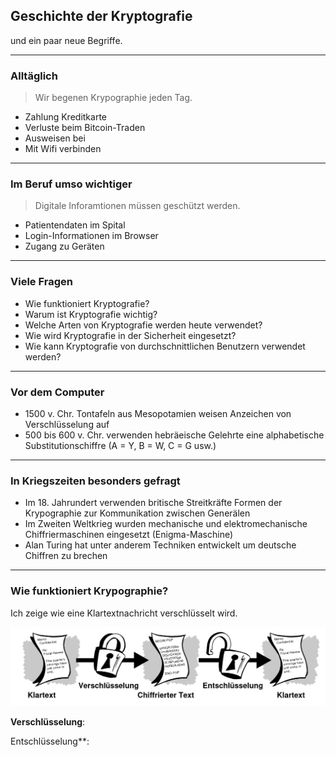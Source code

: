 ## Geschichte der Kryptografie

und ein paar neue Begriffe.

---
### Alltäglich

> Wir begenen Krypographie jeden Tag.

* Zahlung Kreditkarte
* Verluste beim Bitcoin-Traden
* Ausweisen bei
* Mit Wifi verbinden

---
### Im Beruf umso wichtiger

> Digitale Inforamtionen müssen geschützt werden.

* Patientendaten im Spital
* Login-Informationen im Browser
* Zugang zu Geräten

---
### Viele Fragen

* Wie funktioniert Kryptografie?
* Warum ist Kryptografie wichtig?
* Welche Arten von Kryptografie werden heute verwendet?
* Wie wird Kryptografie in der Sicherheit eingesetzt?
* Wie kann Kryptografie von durchschnittlichen Benutzern verwendet werden?

---
### Vor dem Computer

* 1500 v. Chr. Tontafeln aus Mesopotamien weisen Anzeichen von Verschlüsselung auf
* 500 bis 600 v. Chr. verwenden hebräeische Gelehrte eine alphabetische Substitutionschiffre (A = Y, B = W, C = G usw.)

---
### In Kriegszeiten besonders gefragt

* Im 18. Jahrundert verwenden britische Streitkräfte Formen der Krypographie zur Kommunikation zwischen Generälen
* Im Zweiten Weltkrieg wurden mechanische und elektromechanische Chiffriermaschinen eingesetzt (Enigma-Maschine)
* Alan Turing hat unter anderem Techniken entwickelt um deutsche Chiffren zu brechen

---
### Wie funktioniert Krypographie?

Ich zeige wie eine Klartextnachricht verschlüsselt wird.

![](../verschluesselung-und-entschluesselung.png)

**Verschlüsselung**:

Entschlüsselung**: